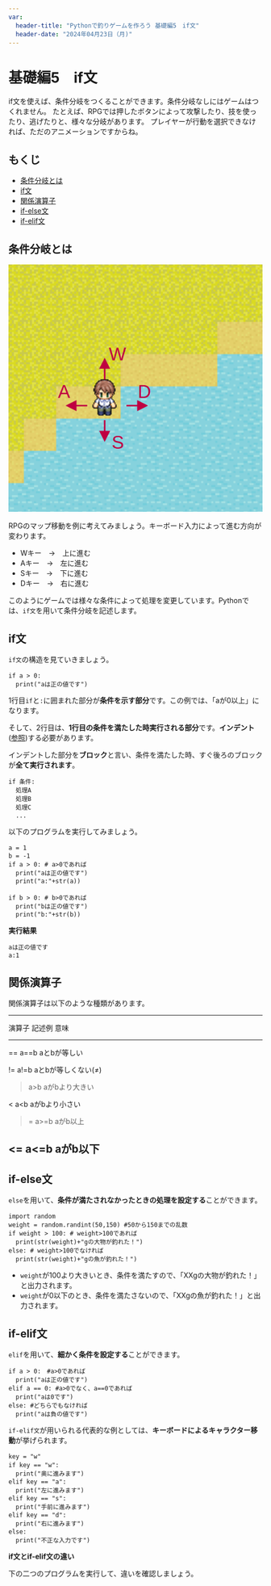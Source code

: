 ```yaml
---
var:
  header-title: "Pythonで釣りゲームを作ろう 基礎編5　if文"
  header-date: "2024年04月23日（月)"
---
```


# 基礎編5　if文 

if文を使えば、条件分岐をつくることができます。条件分岐なしにはゲームはつくれません。
たとえば、RPGでは押したボタンによって攻撃したり、技を使ったり、逃げたりと、様々な分岐があります。
プレイヤーが行動を選択できなければ、ただのアニメーションですからね。

## もくじ

-  [条件分岐とは](basic05.html#条件分岐とは) 
-  [if文](basic05.html#if文) 
-  [関係演算子](basic05.html#関係演算子)
-  [if-else文](basic05.html#if-else文) 
-  [if-elif文](basic05.html#if-elif文) 

## 条件分岐とは

![img](figs/05/walk.png)

RPGのマップ移動を例に考えてみましょう。キーボード入力によって進む方向が変わります。


- Wキー　→　上に進む
- Aキー　→　左に進む
- Sキー　→　下に進む
- Dキー　→　右に進む

このようにゲームでは様々な条件によって処理を変更しています。Pythonでは、`if文`を用いて条件分岐を記述します。

## if文

`if文`の構造を見ていきましょう。

```python{.numberLines caption="if文の構造"}
if a > 0:
  print("aは正の値です")
```

1行目`if`と`:`に囲まれた部分が**条件を示す部分**です。この例では、「aが0以上」になります。

そして、2行目は、**1行目の条件を満たした時実行される部分**です。**インデント**([参照](basic04.html#インデント))する必要があります。

インデントした部分を**ブロック**と言い、条件を満たした時、すぐ後ろのブロックが**全て実行されます**。

```python{.numberLines caption="ブロック"}
if 条件:
  処理A
  処理B
  処理C
  ...
```
以下のプログラムを実行してみましょう。

```python{.numberLines caption="test5-1.py"}
a = 1
b = -1
if a > 0: # a>0であれば
  print("aは正の値です")
  print("a:"+str(a))

if b > 0: # b>0であれば
  print("bは正の値です")
  print("b:"+str(b))
```

**<i class="fa-solid fa-terminal"></i> 実行結果**

```
aは正の値です
a:1
```



## 関係演算子

関係演算子は以下のような種類があります。

-----------------------
演算子 記述例 意味 
---- ------ --------------
==   a==b   aとbが等しい 

!=   a!=b   aとbが等しくない(≠) 

>    a>b    aがbより大きい 

<    a<b    aがbより小さい 

>=   a>=b   aがb以上 

<=   a<=b   aがb以下
----------------------- 

## if-else文

`else`を用いて、**条件が満たされなかったときの処理を設定する**ことができます。

```python{.numberLines caption="if-else文の構造"}
import random
weight = random.randint(50,150) #50から150までの乱数
if weight > 100: # weight>100であれば
  print(str(weight)+"gの大物が釣れた！")
else: # weight>100でなければ
  print(str(weight)+"gの魚が釣れた！")
```

- `weight`が100より大きいとき、条件を満たすので、「XXgの大物が釣れた！」と出力されます。
- `weight`が0以下のとき、条件を満たさないので、「XXgの魚が釣れた！」と出力されます。

## if-elif文

`elif`を用いて、**細かく条件を設定する**ことができます。

```python{.numberLines caption="if-elif文の構造"}
if a > 0:　#a>0であれば
  print("aは正の値です")
elif a == 0: #a>0でなく、a==0であれば
  print("aは0です")
else: #どちらでもなければ
  print("aは負の値です")
```

`if-elif文`が用いられる代表的な例としては、**キーボードによるキャラクター移動**が挙げられます。

```python{.numberLines caption="move.py"}
key = "w"
if key == "w":　
  print("奥に進みます")
elif key == "a":
  print("左に進みます")
elif key == "s":
  print("手前に進みます")
elif key == "d":
  print("右に進みます")
else: 
  print("不正な入力です")
```

<div class="note type-tips">

**if文とif-elif文の違い**

下の二つのプログラムを実行して、違いを確認しましょう。

</div>